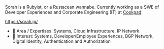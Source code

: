 Sorah is a Rubyist, or a Rustacean wannabe. Currently working as a SWE of Developer Experiences and Corporate Engineering (IT) at [Cookpad](https://cookpad.com/uk)

https://sorah.jp/

- 🔭 Area / Expertises: Systems, Cloud Infrastructure, IP Network
- 🌱 Interest: Systems, Developer/Employee Experiences, BGP Network, Digital Identity, Authentication and Authorization
